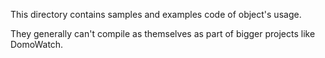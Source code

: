 This directory contains samples and examples code of object's usage.

They generally can't compile as themselves as part of bigger projects like DomoWatch.
